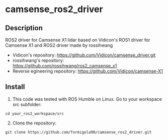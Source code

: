 # camsense_ros2_driver
## Description
ROS2 driver for Camsense X1 lidar based on Vidicon's ROS1 driver for Camsense X1 and ROS2 driver made by rossihwang

- Vidicon's repository: https://github.com/Vidicon/camsense_driver.git
- rossihwang's repository: https://github.com/rossihwang/ros2_camsense_x1
- Reverse egineering repository: https://github.com/Vidicon/camsense-X1

## Install

1. This code was tested with ROS Humble on Linux.
Go to your workspace src subfolder:
```
cd your_ros2_workspace/src
```
2. Clone the repository:
```
git clone https://github.com/formigola90/camsense_ros2_driver.git
```

